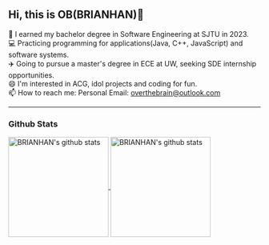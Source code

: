 ## Hi, this is OB(BRIANHAN)👋


 📖 I earned my bachelor degree in Software Engineering at SJTU in 2023.<br/>
 💻 Practicing programming for applications(Java, C++, JavaScript) and software systems.<br/>
 ✈️ Going to pursue a master's degree in ECE at UW, seeking SDE internship opportunities.<br/>
 😄 I'm interested in ACG, idol projects and coding for fun.<br/>
 📫 How to reach me: Personal Email: overthebrain@outlook.com
<hr>

### Github Stats

<a href="https://github.com/anuraghazra/github-readme-stats">
  <img align="center" alt="BRIANHAN's github stats" height='200' src="https://github-readme-stats.vercel.app/api?username=OvertheBrain&?count_private=true&show_icons=true&theme=tokyonight&hide=issues">
 </a>
<a href="https://github.com/anuraghazra/github-readme-stats">
  <img align="center" alt="BRIANHAN's github stats" height='200' src="https://github-readme-stats.vercel.app/api/top-langs/?username=OvertheBrain&layout=compact">
</a>
 
 


